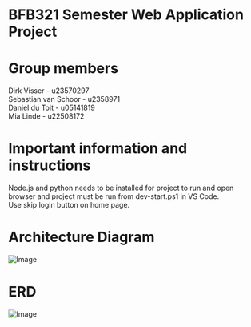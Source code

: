 # BFB321 Semester Web Application Project
# Group members
Dirk Visser - u23570297<br>
Sebastian van Schoor - u2358971<br>
Daniel du Toit - u05141819<br>
Mia Linde - u22508172<br>
# Important information and instructions
 Node.js and python needs to be installed for project to run and open browser and project must be run from dev-start.ps1 in VS Code.<br> Use skip login button on home page.
# Architecture Diagram
![Image](https://github.com/user-attachments/assets/d289abc7-6a48-486d-ab00-2c97f76551ba)
# ERD
![Image](https://github.com/user-attachments/assets/60f30ecb-ddce-4ca2-8dc5-b633244d0aca)

